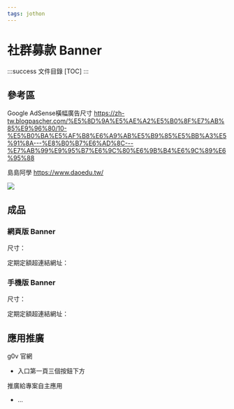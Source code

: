 ```yaml
---
tags: jothon
---
```


# 社群募款 Banner

:::success
文件目錄
[TOC]
:::

## 參考區

Google AdSense橫幅廣告尺寸
https://zh-tw.blogpascher.com/%E5%8D%9A%E5%AE%A2%E5%B0%8F%E7%AB%85%E9%96%80/10-%E5%B0%BA%E5%AF%B8%E6%A9%AB%E5%B9%85%E5%BB%A3%E5%91%8A---%E8%B0%B7%E6%AD%8C---%E7%AB%99%E9%95%B7%E6%9C%80%E6%9B%B4%E6%9C%89%E6%95%88

島島阿學
https://www.daoedu.tw/

![](https://s3-ap-northeast-1.amazonaws.com/g0v-hackmd-images/uploads/upload_1afa169dd748821323f9c12a90fca66b.png)



## 成品

### 網頁版 Banner 　

尺寸：

定期定額超連結網址：

### 手機版 Banner 

尺寸：

定期定額超連結網址：

## 應用推廣

g0v 官網
- 入口第一頁三個按鈕下方


推廣給專案自主應用
- ...


